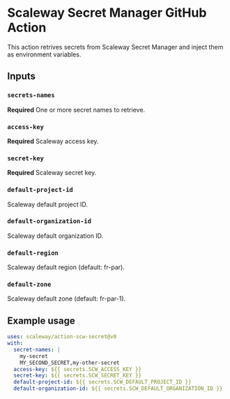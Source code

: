 # Scaleway Secret Manager GitHub Action

This action retrives secrets from Scaleway Secret Manager and inject them as environment variables.

## Inputs

### `secrets-names`

**Required** One or more secret names to retrieve.

### `access-key`

**Required** Scaleway access key.

### `secret-key`

**Required** Scaleway secret key.

### `default-project-id`

Scaleway default project ID.

### `default-organization-id`

Scaleway default organization ID.

### `default-region`

Scaleway default region (default: fr-par).

### `default-zone`

Scaleway default zone (default: fr-par-1).

## Example usage

```yaml
uses: scaleway/action-scw-secret@v0
with:
  secret-names: |
    my-secret
    MY_SECOND_SECRET,my-other-secret
  access-key: ${{ secrets.SCW_ACCESS_KEY }}
  secret-key: ${{ secrets.SCW_SECRET_KEY }}
  default-project-id: ${{ secrets.SCW_DEFAULT_PROJECT_ID }}
  default-organization-id: ${{ secrets.SCW_DEFAULT_ORGANIZATION_ID }}
```
